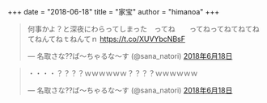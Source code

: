 +++
date = "2018-06-18"
title = "家宝"
author = "himanoa"
+++

<blockquote class="twitter-tweet" data-lang="ja"><p lang="ja" dir="ltr">何事かよ？と深夜にわらってしまった　ってね　　ってねってねてねてねてねんてねｔねんてｎ <a href="https://t.co/XUVYbcNBsF">https://t.co/XUVYbcNBsF</a></p>&mdash; 名取さな??ば〜ちゃるな〜す (@sana_natori) <a href="https://twitter.com/sana_natori/status/1008786993659011078?ref_src=twsrc%5Etfw">2018年6月18日</a></blockquote>

<blockquote class="twitter-tweet" data-lang="ja"><p lang="und" dir="ltr">・・・・？？？？ｗｗｗｗｗｗ？？？？ｗｗｗｗｗｗ</p>&mdash; 名取さな??ば〜ちゃるな〜す (@sana_natori) <a href="https://twitter.com/sana_natori/status/1008786317449150464?ref_src=twsrc%5Etfw">2018年6月18日</a></blockquote>



